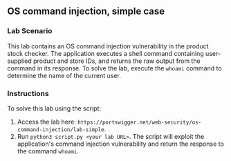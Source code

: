 ## OS command injection, simple case
### Lab Scenario
This lab contains an OS command injection vulnerability in the product stock checker.
The application executes a shell command containing user-supplied product and store IDs, and returns the raw output from the command in its response.
To solve the lab, execute the `whoami` command to determine the name of the current user.

### Instructions
To solve this lab using the script:
1. Access the lab here: `https://portswigger.net/web-security/os-command-injection/lab-simple`.
2. Run `python3 script.py <your lab URL>`. The script will exploit the application's command injection vulnerability and return the response to the command `whoami`.